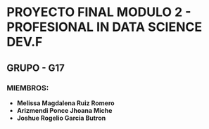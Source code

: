 # PROYECTO FINAL MODULO 2 - PROFESIONAL IN DATA SCIENCE DEV.F
## GRUPO - G17
### MIEMBROS:
- **Melissa Magdalena Ruiz Romero**
- **Arizmendi Ponce Jhoana Miche**
- **Joshue Rogelio Garcia Butron**